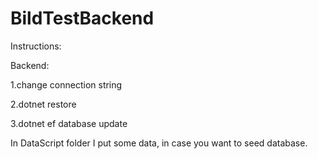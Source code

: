 # BildTestBackend
   
Instructions:

Backend:

1.change connection string

2.dotnet restore

3.dotnet ef database update

In DataScript folder I put some data, in case you want to seed database.
